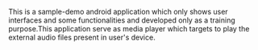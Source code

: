 This is a sample-demo android application which only shows user interfaces and some functionalities and developed only as a training
purpose.This application serve as media player which targets to play the external audio files present in user's device. 

